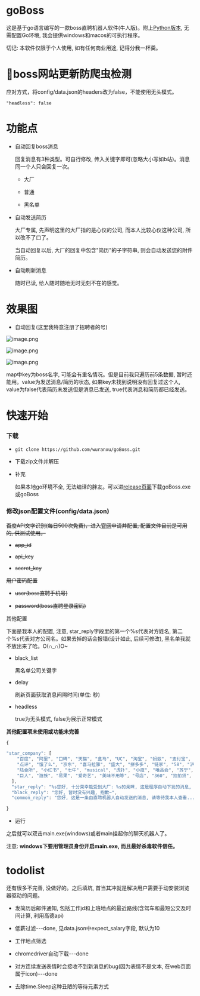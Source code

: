 # goBoss

  这是基于go语言编写的一款boss直聘机器人软件(牛人版)。附上[Python版本](https://github.com/wuranxu/Boss),
  无需配置Go环境, 我会提供windows和macos的可执行程序。
  
  切记: 本软件仅限于个人使用, 如有任何商业用途, 记得分我一杯羹。

# boss网站更新防爬虫检测

  应对方式，将config/data.json的headers改为false，不能使用无头模式。

  ```"headless": false```

  
# 功能点

  - 自动回复boss消息
  
    回复消息有3种类型。可自行修改, 传入关键字即可(忽略大小写如b站)。消息同一个人只会回复一次。

    - 大厂
    
    - 普通
    
    - 黑名单
      
  - 自动发送简历
  
    大厂专属, 先声明这里的大厂指的是心仪的公司, 而本人比较心仪这种公司, 所以改不了口了。

    当自动回复以后, 大厂的回复中包含"简历"的子字符串, 则会自动发送您的附件简历。
    
  - 自动刷新消息
  
    随时已读, 给人随时随地无时无刻不在的感觉。

# 效果图

  - 自动回复(这里我特意注册了招聘者的号)
  
  ![image.png](https://upload-images.jianshu.io/upload_images/6053915-a571a172db5f84b4.png?imageMogr2/auto-orient/strip%7CimageView2/2/w/1240)

  ![image.png](https://upload-images.jianshu.io/upload_images/6053915-53b65f6096ece8ae.png?imageMogr2/auto-orient/strip%7CimageView2/2/w/1240)

  ![image.png](https://upload-images.jianshu.io/upload_images/6053915-d4ee051d3a068c83.png?imageMogr2/auto-orient/strip%7CimageView2/2/w/1240)
  
  map中key为boss名字, 可能会有重名情况。但是目前我只遍历前5条数据, 暂时还能用。value为发送消息/简历的状态, 如果key未找到说明没有回复过这个人, value为false代表简历未发送但是消息已发送, true代表消息和简历都已经发送。
  
  
# 快速开始

### 下载
- ```git clone https://github.com/wuranxu/goBoss.git```

- 下载zip文件并解压

- 补充

  如果本地go环境不全, 无法编译的胖友。可以进[release页面](https://github.com/wuranxu/goBoss/releases)下载goBoss.exe或goBoss
  
  
### 修改json配置文件(config/data.json)

~~百度API文字识别(每日500次免费)，进入[官网](http://ai.baidu.com/tech/ocr/general)申请并配置, 配置文件目前是可用的, 供测试使用。~~

- ~~app_id~~

- ~~api_key~~

- ~~secret_key~~

~~用户密码配置~~

- ~~user(boss直聘手机号)~~

- ~~password(boss直聘登录密码)~~

其他配置

下面是我本人的配置, 注意, star_reply字段里的第一个%s代表对方姓名, 第二个%s代表对方公司名。如果去掉的话会报错(设计如此, 后续可修改), 黑名单我就不放出来了哈。O(∩_∩)O~

- black_list

  黑名单公司关键字

- delay

  刷新页面获取消息间隔时间(单位: 秒)
  
- headless

  true为无头模式, false为展示正常模式
  
**其他配置项未使用或功能未完善**

```Javascript
{  

"star_company": [
    "百度", "阿里", "口碑", "天猫", "盒马", "UC", "淘宝", "蚂蚁", "支付宝", "今日头条", "字节跳动", "腾讯", "滴滴", "bili", "美团", 
    "点评", "饿了么", "京东", "喜马拉雅", "盛大", "拼多多", "链家", "58", "沪江", "bili", "哔哩", "二三四五", "2345", "猫眼", 
    "陆金所", "小红书", "七牛", "musical", "虎扑", "小度", "唯品会", "苏宁", "平安", "携程", "有赞", "哈罗", "运满满", "蔚来",
    "巨人", "游族", "易果", "爱奇艺", "美味不用等", "号店", "360", "拍拍贷", "b站", "网易"
  ],
  "star_reply": "%s您好, 十分荣幸能受到大厂: %s的亲睐, 这是程序自动下发的消息, 如果您需要我的简历, 请在回复中带上\"简历\"字样。项目地址:https://github.com/wuranxu/goBoss",
  "black_reply": "您好, 暂时没有兴趣, 抱歉~",
  "common_reply": "您好, 这是一条由直聘机器人自动发送的消息, 请等待我本人查看..."

}

```

  - 运行

  之后就可以双击main.exe(windows)或者main挂起你的聊天机器人了。
  
  注意: **windows下要用管理员身份开启main.exe, 而且最好杀毒软件信任。**
  

# todolist
  还有很多不完善, 没做好的。之后填坑, 首当其冲就是解决用户需要手动安装浏览器驱动的问题。
  
- 发简历后邮件通知, 包括工作jd和上班地点的最近路线(含驾车和最短公交及时间计算, 利用高德api)
  
- 低薪过滤---done, 见data.json中expect_salary字段, 默认为10
- 工作地点筛选
- chromedriver自动下载---done
- 对方连续发送表情时会接收不到新消息的bug(因为表情不是文本, 在web页面属于icon)---done
- 去除time.Sleep这种丑陋的等待元素方式


